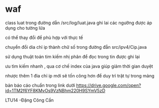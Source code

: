 # waf
class luat trong đường dẫn /src/log/luat.java ghi lai các ngưỡng được áp dụng cho tường lửa

có thể thay đổi để phù hợp với thực tế

chuyển đổi dia chỉ ip thành chữ số trong đường đẫn src/ipv4/Cip.java

sử dụng thuật toán tim kiếm nhị phân để đọc trong tin được ghi lại

ưu tìm kiếm nhanh , qua cơ chế index của java giúp giảm thời gian duyệt

nhược thêm 1 đia chỉ ip mới sẽ tốn công hơn để duy trì trật tự trong mảng

bản báo cáo chuẩn trong link dưới
https://drive.google.com/open?id=1TM2f6YF8KMvOs9VzNBhm220H9SYmV5zD

LTU14 -Đặng Công Cẩn
